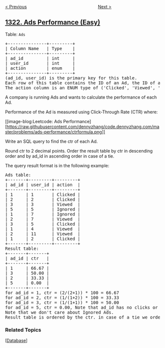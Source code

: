 <!--|This file generated by command(leetcode description); DO NOT EDIT.    |-->
<!--+----------------------------------------------------------------------+-->
<!--|@author    openset <openset.wang@gmail.com>                           |-->
<!--|@link      https://github.com/openset                                 |-->
<!--|@home      https://github.com/openset/leetcode                        |-->
<!--+----------------------------------------------------------------------+-->

[< Previous](../restaurant-growth "Restaurant Growth")
　　　　　　　　　　　　　　　　
[Next >](../maximum-69-number "Maximum 69 Number")

## [1322. Ads Performance (Easy)](https://leetcode.com/problems/ads-performance "广告效果")

<p>Table: <code>Ads</code></p>
<pre>
+---------------+---------+
| Column Name   | Type    |
+---------------+---------+
| ad_id         | int     |
| user_id       | int     |
| action        | enum    |
+---------------+---------+
(ad_id, user_id) is the primary key for this table.
Each row of this table contains the ID of an Ad, the ID of a user and the action taken by this user regarding this Ad.
The action column is an ENUM type of ('Clicked', 'Viewed', 'Ignored').
</pre>
 
A company is running Ads and wants to calculate the performance of each Ad.

Performance of the Ad is measured using Click-Through Rate (CTR) where:

[[image-blog:Leetcode: Ads Performance][https://raw.githubusercontent.com/dennyzhang/code.dennyzhang.com/master/problems/ads-performance/ctrformula.png]]

Write an SQL query to find the ctr of each Ad.

Round ctr to 2 decimal points. Order the result table by ctr in descending order and by ad_id in ascending order in case of a tie.

The query result format is in the following example:
<pre>
Ads table:
+-------+---------+---------+
| ad_id | user_id | action  |
+-------+---------+---------+
| 1     | 1       | Clicked |
| 2     | 2       | Clicked |
| 3     | 3       | Viewed  |
| 5     | 5       | Ignored |
| 1     | 7       | Ignored |
| 2     | 7       | Viewed  |
| 3     | 5       | Clicked |
| 1     | 4       | Viewed  |
| 2     | 11      | Viewed  |
| 1     | 2       | Clicked |
+-------+---------+---------+
Result table:
+-------+-------+
| ad_id | ctr   |
+-------+-------+
| 1     | 66.67 |
| 3     | 50.00 |
| 2     | 33.33 |
| 5     | 0.00  |
+-------+-------+
for ad_id = 1, ctr = (2/(2+1)) * 100 = 66.67
for ad_id = 2, ctr = (1/(1+2)) * 100 = 33.33
for ad_id = 3, ctr = (1/(1+1)) * 100 = 50.00
for ad_id = 5, ctr = 0.00, Note that ad_id has no clicks or views.
Note that we don't care about Ignored Ads.
Result table is ordered by the ctr. in case of a tie we order them by ad_id
</pre>

### Related Topics
  [[Database](../../tag/database/README.md)]
